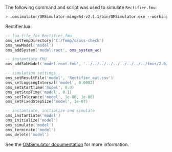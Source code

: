The following command and script was used to simulate `Rectifier.fmu`:
```bash
> .omsimulator/OMSimulator-mingw64-v2.1.1/bin/OMSimulator.exe --workingDir=results/2.0/cs/win64/OMSimulator/v2.1.1/MapleSim/2018/Rectifier --stripRoot=true --skipCSVHeader=true --addParametersToCSV=true --suppressPath=true --timeout=60 Rectifier.lua
```

Rectifier.lua:
```lua
-- lua file for Rectifier.fmu
oms_setTempDirectory('C:/Temp/cross-check')
oms_newModel('model')
oms_addSystem('model.root', oms_system_wc)

-- instantiate FMU
oms_addSubModel('model.root.fmu', '../../../../../../../../../fmus/2.0/cs/win64/MapleSim/2018/Rectifier/Rectifier.fmu')

-- simulation settings
oms_setResultFile('model', 'Rectifier_out.csv')
oms_setLoggingInterval('model', 0.0002)
oms_setStartTime('model', 0.0)
oms_setStopTime('model', 0.1)
oms_setTolerance('model', 1e-06, 1e-06)
oms_setFixedStepSize('model', 1e-07)

-- instantiate, initialize and simulate
oms_instantiate('model')
oms_initialize('model')
oms_simulate('model')
oms_terminate('model')
oms_delete('model')
```
See the [OMSimulator documentation](https://openmodelica.org/doc/OMSimulator/master/html/index.html) for more information.

